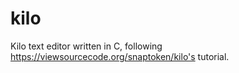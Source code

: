 # kilo
Kilo text editor written in C, following https://viewsourcecode.org/snaptoken/kilo's tutorial.
